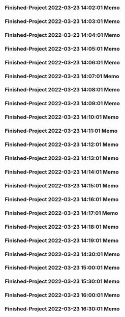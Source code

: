### Finished-Project 2022-03-23 14:02:01 Memo
### Finished-Project 2022-03-23 14:03:01 Memo
### Finished-Project 2022-03-23 14:04:01 Memo
### Finished-Project 2022-03-23 14:05:01 Memo
### Finished-Project 2022-03-23 14:06:01 Memo
### Finished-Project 2022-03-23 14:07:01 Memo
### Finished-Project 2022-03-23 14:08:01 Memo
### Finished-Project 2022-03-23 14:09:01 Memo
### Finished-Project 2022-03-23 14:10:01 Memo
### Finished-Project 2022-03-23 14:11:01 Memo
### Finished-Project 2022-03-23 14:12:01 Memo
### Finished-Project 2022-03-23 14:13:01 Memo
### Finished-Project 2022-03-23 14:14:01 Memo
### Finished-Project 2022-03-23 14:15:01 Memo
### Finished-Project 2022-03-23 14:16:01 Memo
### Finished-Project 2022-03-23 14:17:01 Memo
### Finished-Project 2022-03-23 14:18:01 Memo
### Finished-Project 2022-03-23 14:19:01 Memo
### Finished-Project 2022-03-23 14:30:01 Memo
### Finished-Project 2022-03-23 15:00:01 Memo
### Finished-Project 2022-03-23 15:30:01 Memo
### Finished-Project 2022-03-23 16:00:01 Memo
### Finished-Project 2022-03-23 16:30:01 Memo
